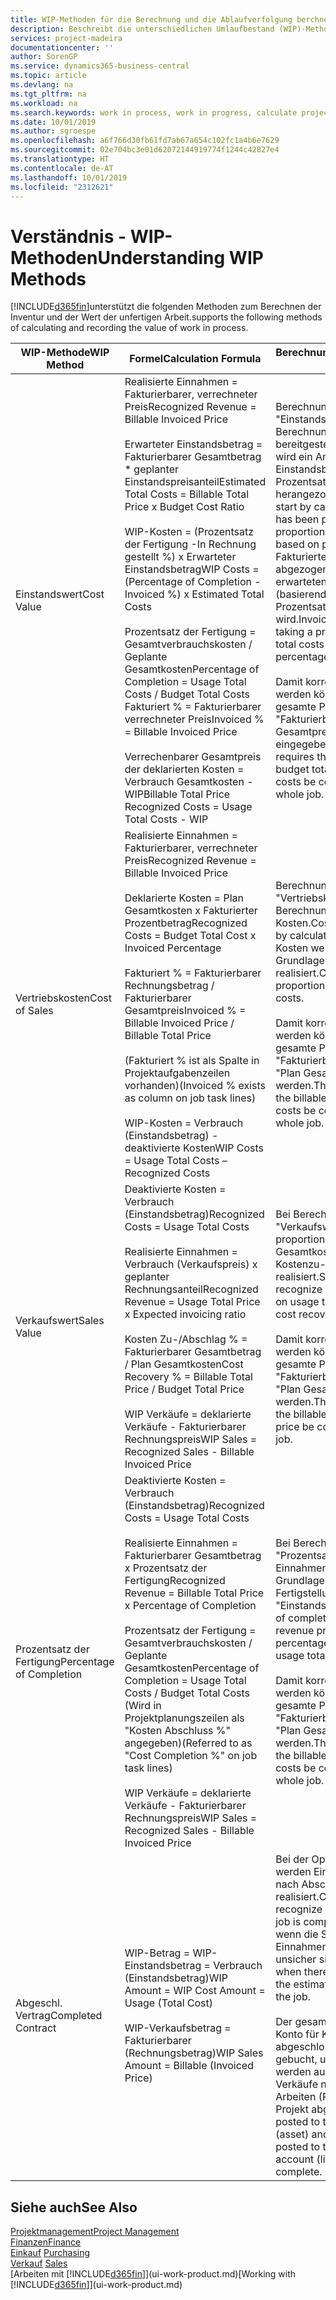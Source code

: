 ```yaml
---
title: WIP-Methoden für die Berechnung und die Ablaufverfolgung berchnen und aufzeichnen | Microsoft Docs.
description: Beschreibt die unterschiedlichen Umlaufbestand (WIP)-Methoden, die verwendet werden können, um Finanzdaten für Projekte zu senden und zu überwachen, die im Umlaufbestand sind.
services: project-madeira
documentationcenter: ''
author: SorenGP
ms.service: dynamics365-business-central
ms.topic: article
ms.devlang: na
ms.tgt_pltfrm: na
ms.workload: na
ms.search.keywords: work in process, work in progress, calculate project WIP
ms.date: 10/01/2019
ms.author: sgroespe
ms.openlocfilehash: a6f766d30fb61fd7ab67a654c102fc1a4b6e7629
ms.sourcegitcommit: 02e704bc3e01d62072144919774f1244c42827e4
ms.translationtype: HT
ms.contentlocale: de-AT
ms.lasthandoff: 10/01/2019
ms.locfileid: "2312621"
---
```

# <a name="understanding-wip-methods"></a><span data-ttu-id="b94db-103">Verständnis - WIP-Methoden</span><span class="sxs-lookup"><span data-stu-id="b94db-103">Understanding WIP Methods</span></span>
[!INCLUDE[d365fin](includes/d365fin_md.md)]<span data-ttu-id="b94db-104">unterstützt die folgenden Methoden zum Berechnen der Inventur und der Wert der unfertigen Arbeit.</span><span class="sxs-lookup"><span data-stu-id="b94db-104">supports the following methods of calculating and recording the value of work in process.</span></span>

| <span data-ttu-id="b94db-105">WIP-Methode</span><span class="sxs-lookup"><span data-stu-id="b94db-105">WIP Method</span></span> | <span data-ttu-id="b94db-106">Formel</span><span class="sxs-lookup"><span data-stu-id="b94db-106">Calculation Formula</span></span> | <span data-ttu-id="b94db-107">Berechnungsbeschreibung</span><span class="sxs-lookup"><span data-stu-id="b94db-107">Calculation Description</span></span> |
| --- | --- | --- |
| <span data-ttu-id="b94db-108">Einstandswert</span><span class="sxs-lookup"><span data-stu-id="b94db-108">Cost Value</span></span> |<span data-ttu-id="b94db-109">Realisierte Einnahmen = Fakturierbarer, verrechneter Preis</span><span class="sxs-lookup"><span data-stu-id="b94db-109">Recognized Revenue = Billable Invoiced Price</span></span><br /><br /> <span data-ttu-id="b94db-110">Erwarteter Einstandsbetrag = Fakturierbarer Gesamtbetrag \* geplanter Einstandspreisanteil</span><span class="sxs-lookup"><span data-stu-id="b94db-110">Estimated Total Costs = Billable Total Price x Budget Cost Ratio</span></span><br /><br /> <span data-ttu-id="b94db-111">WIP-Kosten = (Prozentsatz der Fertigung -In Rechnung gestellt %) x Erwarteter Einstandsbetrag</span><span class="sxs-lookup"><span data-stu-id="b94db-111">WIP Costs = (Percentage of Completion - Invoiced %) x Estimated Total Costs</span></span><br /><br /> <span data-ttu-id="b94db-112">Prozentsatz der Fertigung = Gesamtverbrauchskosten / Geplante Gesamtkosten</span><span class="sxs-lookup"><span data-stu-id="b94db-112">Percentage of Completion = Usage Total Costs / Budget Total Costs</span></span><br /> <span data-ttu-id="b94db-113">Fakturiert % = Fakturierbarer verrechneter Preis</span><span class="sxs-lookup"><span data-stu-id="b94db-113">Invoiced % = Billable Invoiced Price</span></span><br /><br /> <span data-ttu-id="b94db-114">Verrechenbarer Gesamtpreis der deklarierten Kosten = Verbrauch Gesamtkosten - WIP</span><span class="sxs-lookup"><span data-stu-id="b94db-114">Billable Total Price Recognized Costs = Usage Total Costs - WIP</span></span> |<span data-ttu-id="b94db-115">Berechnungen vom Typ "Einstandswert" beginnen mit der Berechnung des Werts dessen, was bereitgestellt wurde. Zu diesem Zweck wird ein Anteil des erwarteten Einstandsbetrags (basierend auf dem Prozentsatz der Fertigstellung) herangezogen.</span><span class="sxs-lookup"><span data-stu-id="b94db-115">Cost value calculations start by calculating the value of what has been provided by taking a proportion of the estimated total costs based on percentage of completion.</span></span> <span data-ttu-id="b94db-116">Fakturierte Einstandsbeträge werden abgezogen, indem ein Anteil des erwarteten Einstandsbetrags (basierend auf dem fakturierten Prozentsatz) herangezogen wird.</span><span class="sxs-lookup"><span data-stu-id="b94db-116">Invoiced costs are subtracted by taking a proportion of the estimated total costs based on the invoiced percentage.</span></span><br /><br /> <span data-ttu-id="b94db-117">Damit korrekte Ergebnisse erzielt werden können, müssen für das gesamte Projekt Werte für "Fakturierbarer Gesamtbetrag", "Plan Gesamtpreis" und "Plan Gesamtkosten" eingegeben werden.</span><span class="sxs-lookup"><span data-stu-id="b94db-117">This calculation requires that the billable total price, budget total price, and budget total costs be correctly entered for the whole job.</span></span> |
| <span data-ttu-id="b94db-118">Vertriebskosten</span><span class="sxs-lookup"><span data-stu-id="b94db-118">Cost of Sales</span></span> |<span data-ttu-id="b94db-119">Realisierte Einnahmen = Fakturierbarer, verrechneter Preis</span><span class="sxs-lookup"><span data-stu-id="b94db-119">Recognized Revenue = Billable Invoiced Price</span></span><br /><br /> <span data-ttu-id="b94db-120">Deklarierte Kosten = Plan Gesamtkosten x Fakturierter Prozentbetrag</span><span class="sxs-lookup"><span data-stu-id="b94db-120">Recognized Costs = Budget Total Cost x Invoiced Percentage</span></span><br /><br /> <span data-ttu-id="b94db-121">Fakturiert % = Fakturierbarer Rechnungsbetrag / Fakturierbarer Gesamtpreis</span><span class="sxs-lookup"><span data-stu-id="b94db-121">Invoiced % = Billable Invoiced Price / Billable Total Price</span></span><br /><br /> <span data-ttu-id="b94db-122">(Fakturiert % ist als Spalte in Projektaufgabenzeilen vorhanden)</span><span class="sxs-lookup"><span data-stu-id="b94db-122">(Invoiced % exists as column on job task lines)</span></span><br /><br /> <span data-ttu-id="b94db-123">WIP-Kosten = Verbrauch (Einstandsbetrag) - deaktivierte Kosten</span><span class="sxs-lookup"><span data-stu-id="b94db-123">WIP Costs = Usage Total Costs – Recognized Costs</span></span> |<span data-ttu-id="b94db-124">Berechnungen vom Typ "Vertriebskosten" beginnen mit der Berechnung der deklarierten Kosten.</span><span class="sxs-lookup"><span data-stu-id="b94db-124">Cost of sales calculations begin by calculating the recognized costs.</span></span> <span data-ttu-id="b94db-125">Kosten werden proportional auf der Grundlage von "Plan Gesamtkosten" realisiert.</span><span class="sxs-lookup"><span data-stu-id="b94db-125">Costs are recognized proportionally based on budget total costs.</span></span><br /><br /> <span data-ttu-id="b94db-126">Damit korrekte Ergebnisse erzielt werden können, müssen für das gesamte Projekt Werte für "Fakturierbarer Gesamtbetrag" und "Plan Gesamtkosten" eingegeben werden.</span><span class="sxs-lookup"><span data-stu-id="b94db-126">This calculation requires that the billable total price and budget total costs be correctly entered for the whole job.</span></span> |
| <span data-ttu-id="b94db-127">Verkaufswert</span><span class="sxs-lookup"><span data-stu-id="b94db-127">Sales Value</span></span> |<span data-ttu-id="b94db-128">Deaktivierte Kosten = Verbrauch (Einstandsbetrag)</span><span class="sxs-lookup"><span data-stu-id="b94db-128">Recognized Costs = Usage Total Costs</span></span><br /><br /> <span data-ttu-id="b94db-129">Realisierte Einnahmen = Verbrauch (Verkaufspreis) x geplanter Rechnungsanteil</span><span class="sxs-lookup"><span data-stu-id="b94db-129">Recognized Revenue = Usage Total Price x Expected invoicing ratio</span></span><br /><br /> <span data-ttu-id="b94db-130">Kosten Zu-/Abschlag % = Fakturierbarer Gesamtbetrag / Plan Gesamtkosten</span><span class="sxs-lookup"><span data-stu-id="b94db-130">Cost Recovery % = Billable Total Price / Budget Total Price</span></span><br /><br /> <span data-ttu-id="b94db-131">WIP Verkäufe = deklarierte Verkäufe - Fakturierbarer Rechnungspreis</span><span class="sxs-lookup"><span data-stu-id="b94db-131">WIP Sales = Recognized Sales - Billable Invoiced Price</span></span> |<span data-ttu-id="b94db-132">Bei Berechnungen vom Typ "Verkaufswert" werden die Einnahmen proportional basierend auf "Verbrauch Gesamtkosten" und dem erwarteten Kostenzu-/-abschlagsanteil realisiert.</span><span class="sxs-lookup"><span data-stu-id="b94db-132">Sales value calculations recognize revenue proportionally based on usage total costs and the expected cost recovery ratio.</span></span><br /><br /> <span data-ttu-id="b94db-133">Damit korrekte Ergebnisse erzielt werden können, müssen für das gesamte Projekt Werte für "Fakturierbarer Gesamtbetrag" und "Plan Gesamtkosten" eingegeben werden.</span><span class="sxs-lookup"><span data-stu-id="b94db-133">This calculation requires that the billable total price and budget total price be correctly entered for the whole job.</span></span> |
| <span data-ttu-id="b94db-134">Prozentsatz der Fertigung</span><span class="sxs-lookup"><span data-stu-id="b94db-134">Percentage of Completion</span></span> |<span data-ttu-id="b94db-135">Deaktivierte Kosten = Verbrauch (Einstandsbetrag)</span><span class="sxs-lookup"><span data-stu-id="b94db-135">Recognized Costs = Usage Total Costs</span></span><br /><br /> <span data-ttu-id="b94db-136">Realisierte Einnahmen = Fakturierbarer Gesamtbetrag x Prozentsatz der Fertigung</span><span class="sxs-lookup"><span data-stu-id="b94db-136">Recognized Revenue = Billable Total Price x Percentage of Completion</span></span><br /><br /> <span data-ttu-id="b94db-137">Prozentsatz der Fertigung = Gesamtverbrauchskosten / Geplante Gesamtkosten</span><span class="sxs-lookup"><span data-stu-id="b94db-137">Percentage of Completion = Usage Total Costs / Budget Total Costs</span></span><br /> <span data-ttu-id="b94db-138">(Wird in Projektplanungszeilen als "Kosten Abschluss %" angegeben)</span><span class="sxs-lookup"><span data-stu-id="b94db-138">(Referred to as "Cost Completion %" on job task lines)</span></span><br /><br /> <span data-ttu-id="b94db-139">WIP Verkäufe = deklarierte Verkäufe - Fakturierbarer Rechnungspreis</span><span class="sxs-lookup"><span data-stu-id="b94db-139">WIP Sales = Recognized Sales - Billable Invoiced Price</span></span> |<span data-ttu-id="b94db-140">Bei Berechnungen vom Typ "Prozentsatz der Fertigung" werden Einnahmen proportional – auf der Grundlage des Prozentsatzes der Fertigstellung, also "Verbrauch" contra "Einstandspreis" – realisiert.</span><span class="sxs-lookup"><span data-stu-id="b94db-140">Percentage of completion calculations recognize revenue proportionally based on the percentage of completion, that is, usage total costs vs. budget costs.</span></span><br /><br /> <span data-ttu-id="b94db-141">Damit korrekte Ergebnisse erzielt werden können, müssen für das gesamte Projekt Werte für "Fakturierbarer Gesamtbetrag" und "Plan Gesamtkosten" eingegeben werden.</span><span class="sxs-lookup"><span data-stu-id="b94db-141">This calculation requires that the billable total price and budget total costs be correctly entered for the whole job.</span></span> |
| <span data-ttu-id="b94db-142">Abgeschl. Vertrag</span><span class="sxs-lookup"><span data-stu-id="b94db-142">Completed Contract</span></span> |<span data-ttu-id="b94db-143">WIP-Betrag = WIP-Einstandsbetrag = Verbrauch (Einstandsbetrag)</span><span class="sxs-lookup"><span data-stu-id="b94db-143">WIP Amount = WIP Cost Amount = Usage (Total Cost)</span></span><br /><br /> <span data-ttu-id="b94db-144">WIP-Verkaufsbetrag = Fakturierbarer (Rechnungsbetrag)</span><span class="sxs-lookup"><span data-stu-id="b94db-144">WIP Sales Amount = Billable (Invoiced Price)</span></span> |<span data-ttu-id="b94db-145">Bei der Option "Abgeschl. Vertrag" werden Einnahmen und Kosten erst nach Abschluss des Projekts realisiert.</span><span class="sxs-lookup"><span data-stu-id="b94db-145">Completed contract does not recognize revenue and costs until the job is complete.</span></span> <span data-ttu-id="b94db-146">Dies kann nützlich sein, wenn die Schätzungen der Kosten und Einnahmen für das Projekt äußerst unsicher sind.</span><span class="sxs-lookup"><span data-stu-id="b94db-146">You may want to do this when there is high uncertainty around the estimates of costs and revenue for the job.</span></span><br /><br /> <span data-ttu-id="b94db-147">Der gesamte Verbrauch wird auf das Konto für Kosten nicht abgeschlossener Arbeiten (Aktiva) gebucht, und alle fakturierten Verkäufe werden auf das Konto für fakturierte Verkäufe nicht abgeschlossener Arbeiten (Passiva) gebucht, bis das Projekt abgeschlossen ist.</span><span class="sxs-lookup"><span data-stu-id="b94db-147">All usage is posted to the WIP Costs account (asset) and all invoiced sales are posted to the WIP Invoiced Sales account (liability) until the job is complete.</span></span> |

## <a name="see-also"></a><span data-ttu-id="b94db-148">Siehe auch</span><span class="sxs-lookup"><span data-stu-id="b94db-148">See Also</span></span>
[<span data-ttu-id="b94db-149">Projektmanagement</span><span class="sxs-lookup"><span data-stu-id="b94db-149">Project Management</span></span>](projects-manage-projects.md)  
[<span data-ttu-id="b94db-150">Finanzen</span><span class="sxs-lookup"><span data-stu-id="b94db-150">Finance</span></span>](finance.md)  
<span data-ttu-id="b94db-151">[Einkauf](purchasing-manage-purchasing.md)       </span><span class="sxs-lookup"><span data-stu-id="b94db-151">[Purchasing](purchasing-manage-purchasing.md)       </span></span>  
<span data-ttu-id="b94db-152">[Verkauf](sales-manage-sales.md)    </span><span class="sxs-lookup"><span data-stu-id="b94db-152">[Sales](sales-manage-sales.md)    </span></span>  
<span data-ttu-id="b94db-153">[Arbeiten mit [!INCLUDE[d365fin](includes/d365fin_md.md)]](ui-work-product.md)</span><span class="sxs-lookup"><span data-stu-id="b94db-153">[Working with [!INCLUDE[d365fin](includes/d365fin_md.md)]](ui-work-product.md)</span></span>  
